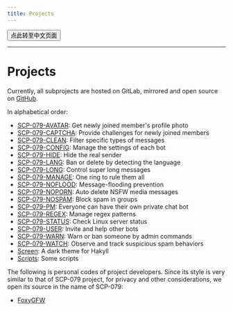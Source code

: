```yaml
---
title: Projects
---
```


<button onmouseover="PlaySound('totop1')" onmouseout="StopSound('totop1')" onclick="window.location.href = '/projects-zh/';" class="zh">点此转至中文页面</button>

---

# Projects

Currently, all subprojects are hosted on GitLab, mirrored and open source on [GitHub](https://github.com/scp-079).

In alphabetical order:

- [SCP-079-AVATAR](https://github.com/scp-079/scp-079-avatar): Get newly joined member's profile photo
- [SCP-079-CAPTCHA](https://github.com/scp-079/scp-079-captcha): Provide challenges for newly joined members
- [SCP-079-CLEAN](https://github.com/scp-079/scp-079-clean): Filter specific types of messages
- [SCP-079-CONFIG](https://github.com/scp-079/scp-079-config): Manage the settings of each bot
- [SCP-079-HIDE](https://github.com/scp-079/scp-079-hide): Hide the real sender
- [SCP-079-LANG](https://github.com/scp-079/scp-079-lang): Ban or delete by detecting the language
- [SCP-079-LONG](https://github.com/scp-079/scp-079-long): Control super long messages
- [SCP-079-MANAGE](https://github.com/scp-079/scp-079-manage): One ring to rule them all
- [SCP-079-NOFLOOD](https://github.com/scp-079/scp-079-noflood): Message-flooding prevention
- [SCP-079-NOPORN](https://github.com/scp-079/scp-079-noporn): Auto delete NSFW media messages
- [SCP-079-NOSPAM](https://github.com/scp-079/scp-079-nospam): Block spam in groups
- [SCP-079-PM](https://github.com/scp-079/scp-079-pm): Everyone can have their own private chat bot
- [SCP-079-REGEX](https://github.com/scp-079/scp-079-regex): Manage regex patterns
- [SCP-079-STATUS](https://github.com/scp-079/scp-079-status): Check Linux server status
- [SCP-079-USER](https://github.com/scp-079/scp-079-user): Invite and help other bots
- [SCP-079-WARN](https://github.com/scp-079/scp-079-warn): Warn or ban someone by admin commands
- [SCP-079-WATCH](https://github.com/scp-079/scp-079-watch): Observe and track suspicious spam behaviors
- [Screen](https://github.com/scp-079/screen): A dark theme for Hakyll
- [Scripts](https://github.com/scp-079/scripts): Some scripts

The following is personal codes of project developers. Since its style is very similar to that of SCP-079 project, for privacy and other considerations, we open its source in the name of SCP-079:

- [FoxyGFW](https://github.com/scp-079/foxygfw)

<audio src="/audio/page/projects.ogg" autoplay></audio>
